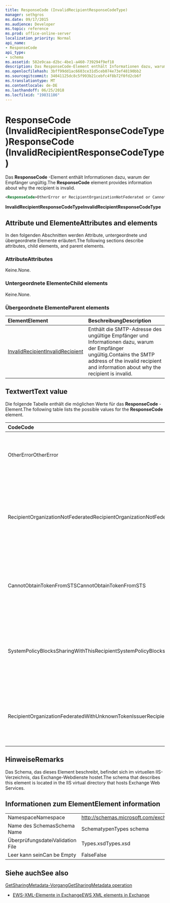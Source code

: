 ```yaml
---
title: ResponseCode (InvalidRecipientResponseCodeType)
manager: sethgros
ms.date: 09/17/2015
ms.audience: Developer
ms.topic: reference
ms.prod: office-online-server
localization_priority: Normal
api_name:
- ResponseCode
api_type:
- schema
ms.assetid: 582e9caa-d2bc-4be1-a460-739294f9ef18
description: Das ResponseCode-Element enthält Informationen dazu, warum der Empfänger ungültig.
ms.openlocfilehash: 3bff99dd1ac6603ce31d5ceb074e73ef48190bb2
ms.sourcegitcommit: 34041125dc8c5f993b21cebfc4f8b72f0fd2cb6f
ms.translationtype: MT
ms.contentlocale: de-DE
ms.lasthandoff: 06/25/2018
ms.locfileid: "19831186"
---
```

# <a name="responsecode-invalidrecipientresponsecodetype"></a><span data-ttu-id="414bb-103">ResponseCode (InvalidRecipientResponseCodeType)</span><span class="sxs-lookup"><span data-stu-id="414bb-103">ResponseCode (InvalidRecipientResponseCodeType)</span></span>

<span data-ttu-id="414bb-104">Das **ResponseCode** -Element enthält Informationen dazu, warum der Empfänger ungültig.</span><span class="sxs-lookup"><span data-stu-id="414bb-104">The **ResponseCode** element provides information about why the recipient is invalid.</span></span> 
  
```XML
<ResponseCode>OtherError or RecipientOrganizationNotFederated or CannotObtainTokenFromSTS or SystemPolicyBlocksSharingWithThisRecipient or RecipientOrganizationFederatedWithUnknownTokenIssuer</ResponseCode>
```

 <span data-ttu-id="414bb-105">**InvalidRecipientResponseCodeType**</span><span class="sxs-lookup"><span data-stu-id="414bb-105">**InvalidRecipientResponseCodeType**</span></span>
## <a name="attributes-and-elements"></a><span data-ttu-id="414bb-106">Attribute und Elemente</span><span class="sxs-lookup"><span data-stu-id="414bb-106">Attributes and elements</span></span>

<span data-ttu-id="414bb-107">In den folgenden Abschnitten werden Attribute, untergeordnete und übergeordnete Elemente erläutert.</span><span class="sxs-lookup"><span data-stu-id="414bb-107">The following sections describe attributes, child elements, and parent elements.</span></span>
  
### <a name="attributes"></a><span data-ttu-id="414bb-108">Attribute</span><span class="sxs-lookup"><span data-stu-id="414bb-108">Attributes</span></span>

<span data-ttu-id="414bb-109">Keine.</span><span class="sxs-lookup"><span data-stu-id="414bb-109">None.</span></span>
  
### <a name="child-elements"></a><span data-ttu-id="414bb-110">Untergeordnete Elemente</span><span class="sxs-lookup"><span data-stu-id="414bb-110">Child elements</span></span>

<span data-ttu-id="414bb-111">Keine.</span><span class="sxs-lookup"><span data-stu-id="414bb-111">None.</span></span>
  
### <a name="parent-elements"></a><span data-ttu-id="414bb-112">Übergeordnete Elemente</span><span class="sxs-lookup"><span data-stu-id="414bb-112">Parent elements</span></span>

|<span data-ttu-id="414bb-113">**Element**</span><span class="sxs-lookup"><span data-stu-id="414bb-113">**Element**</span></span>|<span data-ttu-id="414bb-114">**Beschreibung**</span><span class="sxs-lookup"><span data-stu-id="414bb-114">**Description**</span></span>|
|:-----|:-----|
|[<span data-ttu-id="414bb-115">InvalidRecipient</span><span class="sxs-lookup"><span data-stu-id="414bb-115">InvalidRecipient</span></span>](invalidrecipient.md) <br/> |<span data-ttu-id="414bb-116">Enthält die SMTP-Adresse des ungültige Empfänger und Informationen dazu, warum der Empfänger ungültig.</span><span class="sxs-lookup"><span data-stu-id="414bb-116">Contains the SMTP address of the invalid recipient and information about why the recipient is invalid.</span></span>  <br/> |
   
## <a name="text-value"></a><span data-ttu-id="414bb-117">Textwert</span><span class="sxs-lookup"><span data-stu-id="414bb-117">Text value</span></span>

<span data-ttu-id="414bb-118">Die folgende Tabelle enthält die möglichen Werte für das **ResponseCode** -Element.</span><span class="sxs-lookup"><span data-stu-id="414bb-118">The following table lists the possible values for the **ResponseCode** element.</span></span> 
  
|<span data-ttu-id="414bb-119">**Code**</span><span class="sxs-lookup"><span data-stu-id="414bb-119">**Code**</span></span>|<span data-ttu-id="414bb-120">**Beschreibung**</span><span class="sxs-lookup"><span data-stu-id="414bb-120">**Description**</span></span>|
|:-----|:-----|
|<span data-ttu-id="414bb-121">OtherError</span><span class="sxs-lookup"><span data-stu-id="414bb-121">OtherError</span></span>  <br/> |<span data-ttu-id="414bb-122">Gibt an, dass der Fehler nicht von einem anderen Fehlercode Antwort angegeben ist.</span><span class="sxs-lookup"><span data-stu-id="414bb-122">Indicates that the error is not specified by another error response code.</span></span>  <br/> |
|<span data-ttu-id="414bb-123">RecipientOrganizationNotFederated</span><span class="sxs-lookup"><span data-stu-id="414bb-123">RecipientOrganizationNotFederated</span></span>  <br/> |<span data-ttu-id="414bb-124">Gibt an, dass eine Beziehung mit der Organisation im SMTP-e-Mail-Adresse des Empfängers angegebene nicht verfügbar ist.</span><span class="sxs-lookup"><span data-stu-id="414bb-124">Indicates that a sharing relationship is not available with the organization specified in the recipient's SMTP e-mail address.</span></span>  <br/> |
|<span data-ttu-id="414bb-125">CannotObtainTokenFromSTS</span><span class="sxs-lookup"><span data-stu-id="414bb-125">CannotObtainTokenFromSTS</span></span>  <br/> |<span data-ttu-id="414bb-126">Gibt an, dass beim Abrufen von ein Sicherheitstoken vom Sicherheitstokendienst-Server ein Problem aufgetreten.</span><span class="sxs-lookup"><span data-stu-id="414bb-126">Indicates that there was a problem obtaining a security token from the token server.</span></span>  <br/> |
|<span data-ttu-id="414bb-127">SystemPolicyBlocksSharingWithThisRecipient</span><span class="sxs-lookup"><span data-stu-id="414bb-127">SystemPolicyBlocksSharingWithThisRecipient</span></span>  <br/> |<span data-ttu-id="414bb-128">Gibt an, dass der Systemadministrator eine Systemrichtlinie festgelegt hat, die Freigabe für den angegebenen Empfänger blockiert.</span><span class="sxs-lookup"><span data-stu-id="414bb-128">Indicates that the system administrator has set a system policy that blocks sharing with the specified recipient.</span></span>  <br/> |
|<span data-ttu-id="414bb-129">RecipientOrganizationFederatedWithUnknownTokenIssuer</span><span class="sxs-lookup"><span data-stu-id="414bb-129">RecipientOrganizationFederatedWithUnknownTokenIssuer</span></span>  <br/> |<span data-ttu-id="414bb-130">Gibt an, dass des Sicherheitstokendiensts, die von den angegebenen Empfänger verwendet ist unbekannt ist.</span><span class="sxs-lookup"><span data-stu-id="414bb-130">Indicates that the secure token service that is used by the specified recipient is unknown.</span></span>  <br/> |
   
## <a name="remarks"></a><span data-ttu-id="414bb-131">Hinweise</span><span class="sxs-lookup"><span data-stu-id="414bb-131">Remarks</span></span>

<span data-ttu-id="414bb-132">Das Schema, das dieses Element beschreibt, befindet sich im virtuellen IIS-Verzeichnis, das Exchange-Webdienste hostet.</span><span class="sxs-lookup"><span data-stu-id="414bb-132">The schema that describes this element is located in the IIS virtual directory that hosts Exchange Web Services.</span></span>
  
## <a name="element-information"></a><span data-ttu-id="414bb-133">Informationen zum Element</span><span class="sxs-lookup"><span data-stu-id="414bb-133">Element information</span></span>

|||
|:-----|:-----|
|<span data-ttu-id="414bb-134">Namespace</span><span class="sxs-lookup"><span data-stu-id="414bb-134">Namespace</span></span>  <br/> |http://schemas.microsoft.com/exchange/services/2006/types  <br/> |
|<span data-ttu-id="414bb-135">Name des Schemas</span><span class="sxs-lookup"><span data-stu-id="414bb-135">Schema Name</span></span>  <br/> |<span data-ttu-id="414bb-136">Schematypen</span><span class="sxs-lookup"><span data-stu-id="414bb-136">Types schema</span></span>  <br/> |
|<span data-ttu-id="414bb-137">Überprüfungsdatei</span><span class="sxs-lookup"><span data-stu-id="414bb-137">Validation File</span></span>  <br/> |<span data-ttu-id="414bb-138">Types.xsd</span><span class="sxs-lookup"><span data-stu-id="414bb-138">Types.xsd</span></span>  <br/> |
|<span data-ttu-id="414bb-139">Leer kann sein</span><span class="sxs-lookup"><span data-stu-id="414bb-139">Can be Empty</span></span>  <br/> |<span data-ttu-id="414bb-140">False</span><span class="sxs-lookup"><span data-stu-id="414bb-140">False</span></span>  <br/> |
   
## <a name="see-also"></a><span data-ttu-id="414bb-141">Siehe auch</span><span class="sxs-lookup"><span data-stu-id="414bb-141">See also</span></span>



[<span data-ttu-id="414bb-142">GetSharingMetadata-Vorgang</span><span class="sxs-lookup"><span data-stu-id="414bb-142">GetSharingMetadata operation</span></span>](getsharingmetadata-operation.md)


- [<span data-ttu-id="414bb-143">EWS-XML-Elemente in Exchange</span><span class="sxs-lookup"><span data-stu-id="414bb-143">EWS XML elements in Exchange</span></span>](ews-xml-elements-in-exchange.md)

